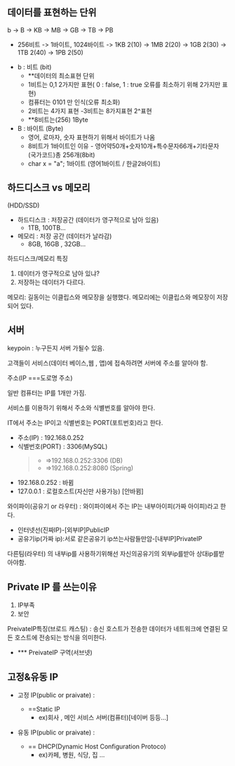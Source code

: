 ## 데이터를 표현하는 단위

b -> B -> KB -> MB -> GB -> TB -> PB

- 256비트 -> 1바이트, 1024바이트 -> 1KB 2(10) -> 1MB 2(20) -> 1GB 2(30) -> 1TB 2(40) -> 1PB 2(50)

* b : 비트 (bit)
  - \*\*데이터의 최소표현 단위
  - 1비트는 0,1 2가지만 표현( 0 : false, 1 : true 오류를 최소하기 위해 2가지만 표현)
  - 컴퓨터는 0101 만 인식(오류 최소화)
  - 2비트는 4가지 표현 -3비트는 8가지표현 2^표현
  - \*\*8비트는(256) 1Byte
* B : 바이트 (Byte)
  - 영어, 로마자, 숫자 표현하기 위해서 바이트가 나옴
  - 8비트가 1바이트인 이유 - 영어약50개+숫자10개+특수문자66개+기타문자 (국가코드)총 256개(8bit)
  - char x = "a"; 1바이트 (영어1바이트 / 한글2바이트)

## 하드디스크 vs 메모리

(HDD/SSD)

- 하드디스크 : 저장공간 (데이터가 영구적으로 남아 있음)
  - 1TB, 100TB...
- 메모리 : 저장 공간 (데이터가 날라감)
  - 8GB, 16GB , 32GB...

하드디스크/메모리 특징

1. 데이터가 영구적으로 남아 있냐?
2. 저장하는 데이터가 다르다.

메모리: 길동이는 이클립스와 메모장을 실행했다. 메모리에는 이클립스와 메모장이 저장되어 있다.

## 서버

keypoin : 누구든지 서버 가될수 있음.

고객들이 서비스(데이터 베이스,웹 , 앱)에 접속하려면 서버에 주소를 알아야 함.

주소(IP ===도로명 주소)

일반 컴퓨터는 IP를 1개만 가짐.

서비스를 이용하기 위해서 주소와 식별번호를 알아야 한다.

IT에서 주소는 IP이고 식별번호는 PORT(포트번호)라고 한다.

- 주소(IP) : 192.168.0.252
- 식별번호(PORT) : 3306(MySQL)
  > - =>192.168.0.252:3306 (DB)
  > - =>192.168.0.252:8080 (Spring)

* 192.168.0.252 : 바뀜
* 127.0.0.1 : 로컬호스트(자신만 사용가능) [안바뀜]

와이파이(공유기 or 라우터) : 와이파이에서 주는 IP는 내부아이피(가짜 아이피)라고 한다.

- 인터넷선(진짜IP)-[외부IP]PublicIP
- 공유기ip(가짜 ip):서로 같은공유기 ip쓰는사람들만암-[내부IP]PrivateIP

다른팀(라우터) 의 내부ip를 사용하기위해선 자신의공유기의 외부ip를받아 상대ip를받아야함.

## Private IP 를 쓰는이유

1. IP부족
2. 보안

PreivateIP특징(브로드 캐스팅) : 송신 호스트가 전송한 데이터가 네트워크에 연결된 모든 호스트에 전송되는 방식을 의미한다.

- \*\*\* PreivateIP 구역(서브넷)

## 고정&유동 IP

- 고정 IP(public or praivate) :

  - ==Static IP
    - ex)회사 , 메인 서비스 서버(컴퓨터)[네이버 등등...]

- 유동 IP(public or praivate) :
  - == DHCP(Dynamic Host Configuration Protoco)
    - ex)카페, 병원, 식당, 집 ...
